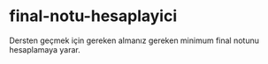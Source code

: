 # final-notu-hesaplayici
Dersten geçmek için gereken almanız gereken minimum final notunu hesaplamaya yarar. 
